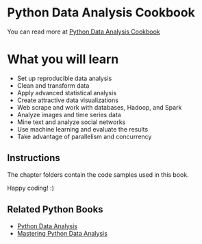 # Python Data Analysis Cookbook

You can read more at [Python Data Analysis Cookbook](https://www.packtpub.com/big-data-and-business-intelligence/python-data-analysis-cookbook?utm_source=GitHub&utm_medium=Repository&utm_campaign=9781785282287)

# What you will learn

* Set up reproducible data analysis
* Clean and transform data
* Apply advanced statistical analysis
* Create attractive data visualizations
* Web scrape and work with databases, Hadoop, and Spark
* Analyze images and time series data
* Mine text and analyze social networks
* Use machine learning and evaluate the results
* Take advantage of parallelism and concurrency


## Instructions

The chapter folders contain the code samples used in this book.

Happy coding! :)



## Related Python Books

* [Python Data Analysis](https://www.packtpub.com/big-data-and-business-intelligence/python-data-analysis?utm_source=GitHub&utm_medium=Repository&utm_campaign=9781783553358)
* [Mastering Python Data Analysis](https://www.packtpub.com/big-data-and-business-intelligence/mastering-python-data-analysis?utm_source=GitHub&utm_medium=Repository&utm_campaign=9781783553297)

